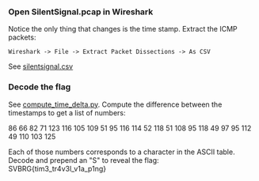 ### Open SilentSignal.pcap in Wireshark

Notice the only thing that changes is the time stamp.  Extract the ICMP packets:

```
Wireshark -> File -> Extract Packet Dissections -> As CSV
```

See [silentsignal.csv](silentsignal.csv)

### Decode the flag
See [compute_time_delta.py](compute_time_delta.py).  Compute the difference between the timestamps to get a list of numbers:

86
66
82
71
123
116
105
109
51
95
116
114
52
118
51
108
95
118
49
97
95
112
49
110
103
125

Each of those numbers corresponds to a character in the ASCII table.  Decode and prepend an "S" to reveal the flag:
SVBRG{tim3_tr4v3l_v1a_p1ng}



